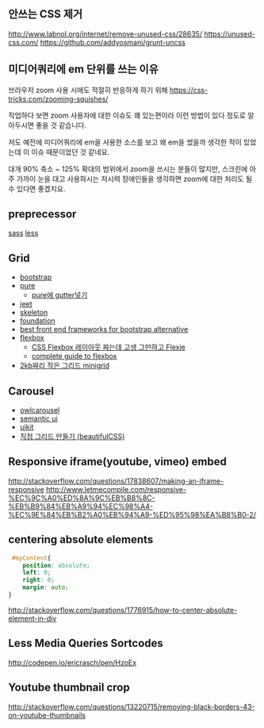 ## 안쓰는 CSS 제거
http://www.labnol.org/internet/remove-unused-css/28635/
https://unused-css.com/
https://github.com/addyosmani/grunt-uncss

## 미디어쿼리에 em 단위를 쓰는 이유
브라우저 zoom 사용 시에도 적절히 반응하게 하기 위해
https://css-tricks.com/zooming-squishes/

작업하다 보면 zoom 사용자에 대한 이슈도 꽤 있는편이라 이런 방법이 있다 정도로 알아두시면 좋을 것 같습니다.

저도 예전에 미디어쿼리에 em을 사용한 소스를 보고 왜 em을 썼을까 생각한 적이 있었는데 이 이슈 때문이었던 것 같네요.

대개 90% 축소 ~ 125% 확대의 범위에서 zoom을 쓰시는 분들이 많지만, 스크린에 아주 가까이 눈을 대고 사용하시는 저시력 장애인들을 생각하면 zoom에 대한 처리도 될 수 있다면 좋겠지요.

## preprecessor
[sass](http://www.sass-lang.com/guide)
[less](http://lesscss.org/)

## Grid
- [bootstrap](http://getbootstrap.com/2.3.2/scaffolding.html)
- [pure](http://purecss.io/start/)
    + [pure에 gutter넣기](https://github.com/yahoo/pure/issues/380)
- [jeet](http://jeet.gs/)
- [skeleton](http://getskeleton.com/)
- [foundation](http://foundation.zurb.com/)
- [best front end frameworks for bootstrap alternative](http://beebom.com/2015/01/best-front-end-frameworks-for-bootstrap-alternative)
- [flexbox](http://ko.learnlayout.com/flexbox.html)
    + [CSS Flexbox 레이아웃 짜는데 고생 그만하고 Flexie](http://blog.weirdx.io/css-flexbox-%EB%A0%88%EC%9D%B4%EC%95%84%EC%9B%83-%EC%A7%9C%EB%8A%94%EB%8D%B0-%EA%B3%A0%EC%83%9D-%EA%B7%B8%EB%A7%8C%ED%95%98%EA%B3%A0-flexie/)
    + [complete guide to flexbox](https://css-tricks.com/snippets/css/a-guide-to-flexbox/)
- [2kb짜리 작은 그리드 minigrid](http://alves.im/minigrid/)
## Carousel
- [owlcarousel](http://owlgraphic.com/owlcarousel/)
- [semantic ui](http://semantic-ui.com/)
- [uikit](http://getuikit.com/docs/grid.html)
- [직접 그리드 만들기 (beautifulCSS)](http://beautifulcss.com/archives/1368)

## Responsive iframe(youtube, vimeo) embed
http://stackoverflow.com/questions/17838607/making-an-iframe-responsive
http://www.letmecompile.com/responsive-%EC%9C%A0%ED%8A%9C%EB%B8%8C-%EB%B9%84%EB%A9%94%EC%98%A4-%EC%9E%84%EB%B2%A0%EB%94%A9-%ED%95%98%EA%B8%B0-2/

## centering absolute elements
```css
 #myContent{
    position: absolute;
    left: 0;
    right: 0;
    margin: auto;
}
```
http://stackoverflow.com/questions/1776915/how-to-center-absolute-element-in-div

## Less Media Queries Sortcodes
http://codepen.io/ericrasch/pen/HzoEx

## Youtube thumbnail crop
http://stackoverflow.com/questions/13220715/removing-black-borders-43-on-youtube-thumbnails

